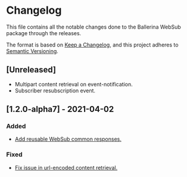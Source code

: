 # Changelog
This file contains all the notable changes done to the Ballerina WebSub package through the releases.

The format is based on [Keep a Changelog](https://keepachangelog.com/en/1.0.0/),
and this project adheres to [Semantic Versioning](https://semver.org/spec/v2.0.0.html).

## [Unreleased]
- Multipart content retrieval on event-notification.
- Subscriber resubscription event.

## [1.2.0-alpha7] - 2021-04-02
### Added
- [Add reusable WebSub common responses.](https://github.com/ballerina-platform/module-ballerina-websub/pull/159)

### Fixed
- [Fix issue in url-encoded content retrieval.](https://github.com/ballerina-platform/module-ballerina-websub/pull/168)